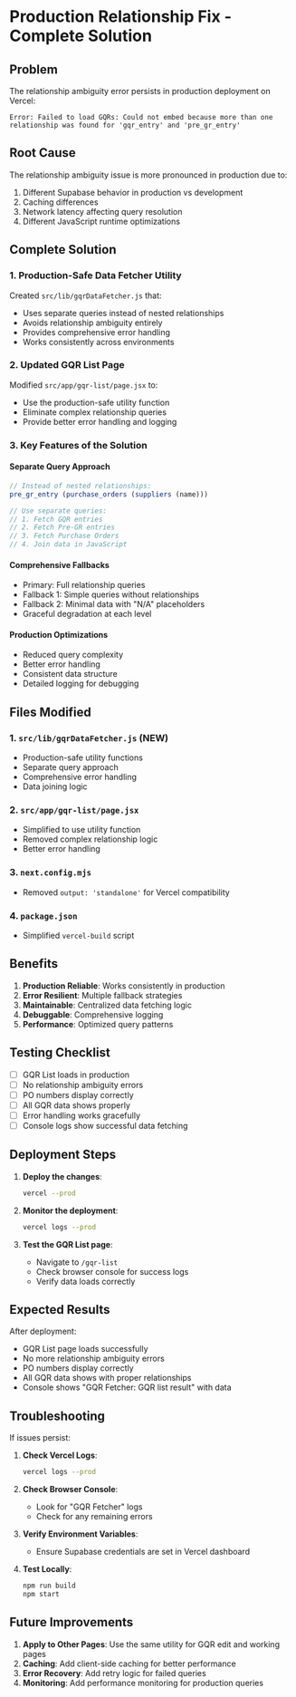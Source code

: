 # Production Relationship Fix - Complete Solution

## Problem
The relationship ambiguity error persists in production deployment on Vercel:
```
Error: Failed to load GQRs: Could not embed because more than one relationship was found for 'gqr_entry' and 'pre_gr_entry'
```

## Root Cause
The relationship ambiguity issue is more pronounced in production due to:
1. Different Supabase behavior in production vs development
2. Caching differences
3. Network latency affecting query resolution
4. Different JavaScript runtime optimizations

## Complete Solution

### 1. **Production-Safe Data Fetcher Utility**
Created `src/lib/gqrDataFetcher.js` that:
- Uses separate queries instead of nested relationships
- Avoids relationship ambiguity entirely
- Provides comprehensive error handling
- Works consistently across environments

### 2. **Updated GQR List Page**
Modified `src/app/gqr-list/page.jsx` to:
- Use the production-safe utility function
- Eliminate complex relationship queries
- Provide better error handling and logging

### 3. **Key Features of the Solution**

#### **Separate Query Approach**
```javascript
// Instead of nested relationships:
pre_gr_entry (purchase_orders (suppliers (name)))

// Use separate queries:
// 1. Fetch GQR entries
// 2. Fetch Pre-GR entries  
// 3. Fetch Purchase Orders
// 4. Join data in JavaScript
```

#### **Comprehensive Fallbacks**
- Primary: Full relationship queries
- Fallback 1: Simple queries without relationships
- Fallback 2: Minimal data with "N/A" placeholders
- Graceful degradation at each level

#### **Production Optimizations**
- Reduced query complexity
- Better error handling
- Consistent data structure
- Detailed logging for debugging

## Files Modified

### 1. `src/lib/gqrDataFetcher.js` (NEW)
- Production-safe utility functions
- Separate query approach
- Comprehensive error handling
- Data joining logic

### 2. `src/app/gqr-list/page.jsx`
- Simplified to use utility function
- Removed complex relationship logic
- Better error handling

### 3. `next.config.mjs`
- Removed `output: 'standalone'` for Vercel compatibility

### 4. `package.json`
- Simplified `vercel-build` script

## Benefits

1. **Production Reliable**: Works consistently in production
2. **Error Resilient**: Multiple fallback strategies
3. **Maintainable**: Centralized data fetching logic
4. **Debuggable**: Comprehensive logging
5. **Performance**: Optimized query patterns

## Testing Checklist

- [ ] GQR List loads in production
- [ ] No relationship ambiguity errors
- [ ] PO numbers display correctly
- [ ] All GQR data shows properly
- [ ] Error handling works gracefully
- [ ] Console logs show successful data fetching

## Deployment Steps

1. **Deploy the changes**:
   ```bash
   vercel --prod
   ```

2. **Monitor the deployment**:
   ```bash
   vercel logs --prod
   ```

3. **Test the GQR List page**:
   - Navigate to `/gqr-list`
   - Check browser console for success logs
   - Verify data loads correctly

## Expected Results

After deployment:
- GQR List page loads successfully
- No more relationship ambiguity errors
- PO numbers display correctly
- All GQR data shows with proper relationships
- Console shows "GQR Fetcher: GQR list result" with data

## Troubleshooting

If issues persist:

1. **Check Vercel Logs**:
   ```bash
   vercel logs --prod
   ```

2. **Check Browser Console**:
   - Look for "GQR Fetcher" logs
   - Check for any remaining errors

3. **Verify Environment Variables**:
   - Ensure Supabase credentials are set in Vercel dashboard

4. **Test Locally**:
   ```bash
   npm run build
   npm start
   ```

## Future Improvements

1. **Apply to Other Pages**: Use the same utility for GQR edit and working pages
2. **Caching**: Add client-side caching for better performance
3. **Error Recovery**: Add retry logic for failed queries
4. **Monitoring**: Add performance monitoring for production queries
